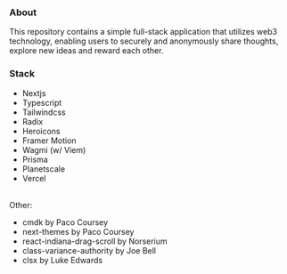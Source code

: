 ### About

This repository contains a simple full-stack application that utilizes web3 technology, enabling users to securely and anonymously share thoughts, explore new ideas and reward each other.

### Stack

- Nextjs
- Typescript
- Tailwindcss
- Radix
- Heroicons
- Framer Motion
- Wagmi (w/ Viem)
- Prisma
- Planetscale
- Vercel

\
Other:
- cmdk by Paco Coursey
- next-themes by Paco Coursey
- react-indiana-drag-scroll by Norserium
- class-variance-authority by Joe Bell
- clsx by Luke Edwards
